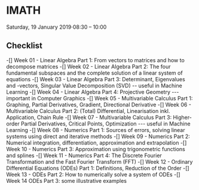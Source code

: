 # IMATH
Saturday, 19 January 2019⋅08:30 – 10:00

## Checklist
-[] Week 01 - Linear Algebra Part 1: From vectors to matrices and how to decompose matrices
-[] Week 02 - Linear Algebra Part 2: The four fundamental subspaces and the complete solution of a linear system of equations
-[] Week 03 - Linear Algebra Part 3: Determinant, Eigenvalues and -vectors, Singular Value Decomposition (SVD) -- useful in Machine Learning
-[] Week 04 - Linear Algebra Part 4: Projective Geometry --- important in Computer Graphics
-[] Week 05 - Multivariable Calculus Part 1: Graphing, Partial Derivatives, Gradient, Directional Derivative
-[] Week 06 - Multivariable Calculus Part 2: (Total) Differential, Linearisation inkl. Application, Chain Rule
-[] Week 07 - Multivariable Calculus Part 3: Higher-order Partial Derivatives, Critical Points, Optimization --- useful in Machine Learning
-[] Week 08 - Numerics Part 1: Sources of errors, solving linear systems using direct and iterative methods
-[] Week 09 - Numerics Part 2: Numerical integration, differentiation, approximation and extrapolation
-[] Week 10 - Numerics Part 3: Approximation using trigonometric functions and splines
-[] Week 11 - Numerics Part 4: The Discrete Fourier Transformation and the Fast Fourier Transform (FFT)
-[] Week 12 - Ordinary Differential Equations (ODEs) Part 1: Definitions, Reduction of the Order
-[] Week 13 - ODEs Part 2: How to numerically solve a system of ODEs
-[] Week 14
ODEs Part 3: some illustrative examples
